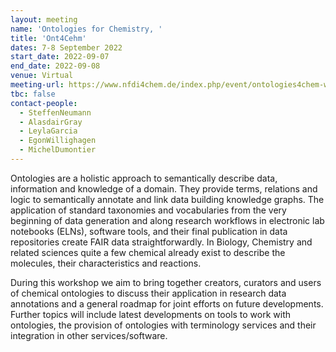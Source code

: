 ```yaml
---
layout: meeting
name: 'Ontologies for Chemistry, '
title: 'Ont4Cehm'
dates: 7-8 September 2022
start_date: 2022-09-07
end_date: 2022-09-08
venue: Virtual
meeting-url: https://www.nfdi4chem.de/index.php/event/ontologies4chem-workshop/
tbc: false
contact-people:
  - SteffenNeumann
  - AlasdairGray
  - LeylaGarcia
  - EgonWillighagen
  - MichelDumontier
---
```


Ontologies are a holistic approach to semantically describe data, information and knowledge of a domain. They provide terms, relations and logic to semantically annotate and link data building knowledge graphs. The application of standard taxonomies and vocabularies from the very beginning of data generation and along research workflows in electronic lab notebooks (ELNs), software tools, and their final publication in data repositories create FAIR data straightforwardly. In Biology, Chemistry and related sciences  quite a few chemical already exist to describe the molecules, their characteristics and reactions.

During this workshop we aim to bring together creators, curators and users of chemical ontologies to discuss their application in research data annotations and a general roadmap for joint efforts on future developments. Further topics will include latest developments on tools to work with ontologies, the provision of ontologies with terminology services and their integration in other services/software.
